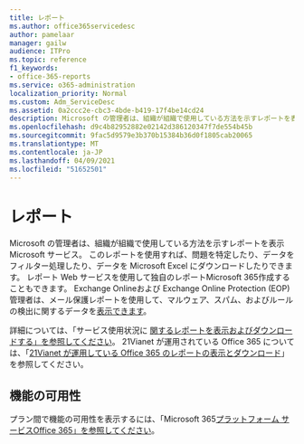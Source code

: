 ```yaml
---
title: レポート
ms.author: office365servicedesc
author: pamelaar
manager: gailw
audience: ITPro
ms.topic: reference
f1_keywords:
- office-365-reports
ms.service: o365-administration
localization_priority: Normal
ms.custom: Adm_ServiceDesc
ms.assetid: 0a2ccc2e-cbc3-4bde-b419-17f4be14cd24
description: Microsoft の管理者は、組織が組織で使用している方法を示すレポートを表示Microsoft サービス。 このレポートを使用すれば、問題を特定したり、データをフィルター処理したり、データを Microsoft Excel にダウンロードしたりできます。 レポート Web サービスを使用して独自のレポートMicrosoft 365作成することもできます。 Exchange Onlineおよび Exchange Online Protection (EOP) 管理者は、メール保護レポートを使用して、マルウェア、スパム、およびルールの検出に関するデータを表示できます。
ms.openlocfilehash: d9c4b82952882e02142d386120347f7de554b45b
ms.sourcegitcommit: 9fac5d9579e3b370b15384b36d0f1805cab20065
ms.translationtype: MT
ms.contentlocale: ja-JP
ms.lasthandoff: 04/09/2021
ms.locfileid: "51652501"
---
```

# <a name="reports"></a>レポート

Microsoft の管理者は、組織が組織で使用している方法を示すレポートを表示Microsoft サービス。 このレポートを使用すれば、問題を特定したり、データをフィルター処理したり、データを Microsoft Excel にダウンロードしたりできます。 レポート Web サービスを使用して独自のレポートMicrosoft 365作成することもできます。 Exchange Onlineおよび Exchange Online Protection (EOP) 管理者は、メール保護レポートを使用して、マルウェア、スパム、およびルールの検出に関するデータを[表示できます](/exchange/monitoring/use-mail-protection-reports)。
  
詳細については、「サービス使用状況に [関するレポートを表示およびダウンロードする」を参照してください](/microsoft-365/admin/activity-reports/activity-reports)。 21Vianet が運用されている Office 365 については、「[21Vianet が運用している Office 365 のレポートの表示とダウンロード](/microsoft-365/admin/activity-reports/activity-reports)」を参照してください。
  
## <a name="feature-availability"></a>機能の可用性

プラン間で機能の可用性を表示するには、「Microsoft 365[プラットフォーム サービスOffice 365」を参照してください](office-365-platform-service-description.md)。
